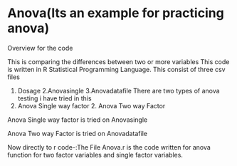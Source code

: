 # Anova(Its an example for practicing anova)
Overview for the code

This is comparing the differences between two or more variables
This code is written in R Statistical Programming Language.
This consist of three csv files
1. Dosage 2.Anovasingle  3.Anovadatafile
There are two types of anova testing i have tried in this 
1. Anova Single way factor 2. Anova Two way Factor

Anova Single way factor is tried on Anovasingle

Anova Two way Factor is tried on Anovadatafile

Now directly to r code-:The File Anova.r is the code written for anova function for two factor variables and single factor variables.



